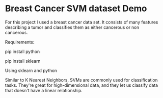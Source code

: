 # Breast Cancer SVM dataset Demo

For this project I used a breast cancer data set. It consists of many features describing a tumor and classifies them as either cancerous or non cancerous.

Requirements:

pip install python

pip install sklearn

Using sklearn and python

Similar to K Nearest Neighbors, SVMs are commonly used for classification tasks.
They're great for high-dimensional data, and they let us classify data that doesn't have a linear relationship.
